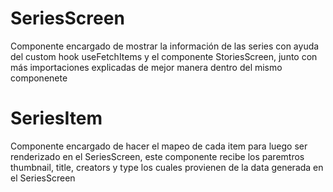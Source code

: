 # SeriesScreen 

Componente encargado de mostrar la información de las series con ayuda del custom hook useFetchItems y el componente StoriesScreen, junto con más importaciones explicadas de mejor manera dentro del mismo componenete 

# SeriesItem

Componente encargado de hacer el mapeo de cada item para luego ser renderizado en el SeriesScreen, este componente recibe los paremtros thumbnail, title, creators y type los cuales provienen de la data generada en el SeriesScreen
